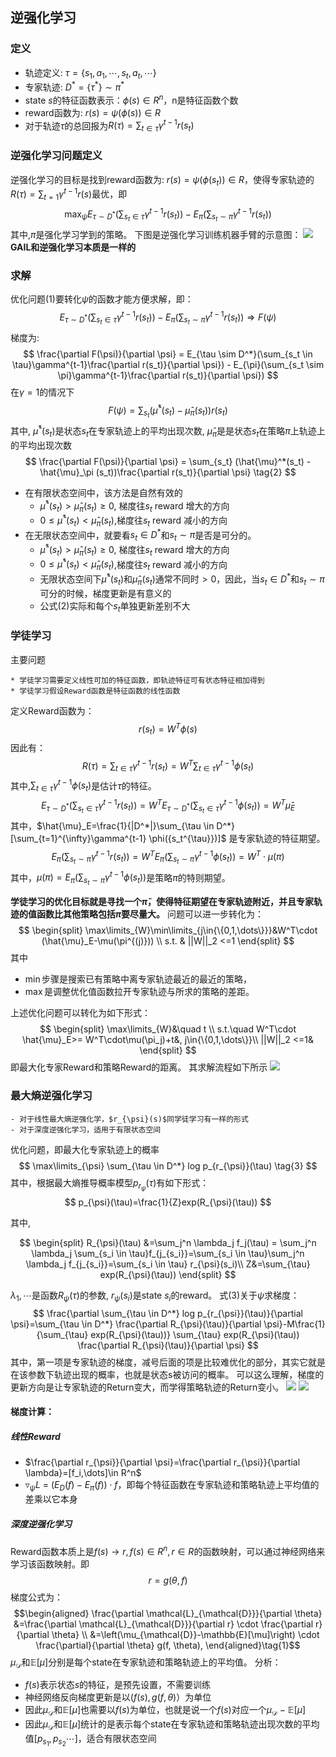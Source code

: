 <head>
    <script src="https://cdn.mathjax.org/mathjax/latest/MathJax.js?config=TeX-AMS-MML_HTMLorMML" type="text/javascript"></script>
    <script type="text/x-mathjax-config">
    	MathJax.Hub.Config({tex2jax: {
             inlineMath: [['$','$']],
             displayMath: [["\\(","\\)"],["\\[","\\]"]],
             processEscapes: true
           }
         });
    </script>
</head>

## 逆强化学习
### 定义

- 轨迹定义: $\tau=\{s_1,a_1,\cdots,s_t,a_t,\cdots\}$ 
- 专家轨迹: $D^*=\{\tau^*\}\sim \pi^*$ 
- state $s$的特征函数表示：$\phi({s})\in R^n$，n是特征函数个数 
- reward函数为: $r(s)=\psi(\phi({s}))\in R$ 
- 对于轨迹$\tau$的总回报为$R(\tau)=\sum_{t\in \tau}\gamma^{t-1}r(s_t)$ 

### 逆强化学习问题定义
逆强化学习的目标是找到reward函数为: $r(s)=\psi(\phi({s_t}))\in R$，使得专家轨迹的$R(\tau)=\sum_{t=1}\gamma^{t-1}r(s)$最优，即
$$
    \max_{\psi} E_{\tau \sim D^*}(\sum_{s_t \in \tau}\gamma^{t-1}r(s_t)) - E_{\pi}(\sum_{s_t \sim \pi}\gamma^{t-1}r(s_t)) \tag{1}
$$
其中,$\pi$是强化学习学到的策略。
下图是逆强化学习训练机器手臂的示意图：
![](images/2021-07-30-18-49-59.png)
**GAIL和逆强化学习本质是一样的**

### 求解
优化问题(1)要转化$\psi$的函数才能方便求解，即：
$$
    E_{\tau \sim D^*}(\sum_{s_t \in \tau}\gamma^{t-1}r(s_t)) - E_{\pi}(\sum_{s_t \sim \pi}\gamma^{t-1}r(s_t))\Rightarrow F(\psi)
$$
梯度为:
$$
    \frac{\partial F(\psi)}{\partial \psi} = E_{\tau \sim D^*}(\sum_{s_t \in \tau}\gamma^{t-1}\frac{\partial r(s_t)}{\partial \psi}) - E_{\pi}(\sum_{s_t \sim \pi}\gamma^{t-1}\frac{\partial r(s_t)}{\partial \psi})
$$
在$\gamma=1$的情况下
$$
    F(\psi)=\sum_{s_t} (\hat{\mu}^*(s_t) - \hat{\mu}_\pi (s_t))r(s_t)
$$
其中, $\hat{\mu}^*(s_t)$是状态$s_t$在专家轨迹上的平均出现次数, $\hat{\mu}_\pi$是是状态$s_t$在策略$\pi$上轨迹上的平均出现次数
$$
\frac{\partial F(\psi)}{\partial \psi} = \sum_{s_t} (\hat{\mu}^*(s_t) - \hat{\mu}_\pi (s_t))\frac{\partial r(s_t)}{\partial \psi} \tag{2}
$$
- 在有限状态空间中，该方法是自然有效的
  - $\hat{\mu}^*(s_t) > \hat{\mu}_\pi (s_t) \ge 0$, 梯度往$s_t$ reward 增大的方向
  - $0 \le \hat{\mu}^*(s_t) < \hat{\mu}_\pi (s_t)$,梯度往$s_t$ reward 减小的方向
- 在无限状态空间中，就要看$s_t\in D^*$和$s_t\sim \pi$是否是可分的。
  - $\hat{\mu}^*(s_t) > \hat{\mu}_\pi (s_t) \ge 0$, 梯度往$s_t$ reward 增大的方向
  - $0 \le \hat{\mu}^*(s_t) < \hat{\mu}_\pi (s_t)$,梯度往$s_t$ reward 减小的方向
  - 无限状态空间下$\hat{\mu}^*(s_t)$和$\hat{\mu}_\pi (s_t)$通常不同时$\gt0$，因此，当$s_t\in D^*$和$s_t\sim \pi$可分的时候，梯度更新是有意义的
  - 公式(2)实际和每个$s_t$单独更新差别不大

### 学徒学习
主要问题
```
* 学徒学习需要定义线性可加的特征函数，即轨迹特征可有状态特征相加得到
* 学徒学习假设Reward函数是特征函数的线性函数
```

定义Reward函数为：
$$
    r(s_t)=W^T\phi(s)
$$
因此有：
$$
    R(\tau) =\sum_{t\in \tau}\gamma^{t-1}r(s_t) = W^T \sum_{t\in \tau} \gamma^{t-1} \phi(s_t) 
$$
其中,$\sum_{t\in \tau} \gamma^{t-1} \phi(s_t)$是估计$\tau$的特征。
$$
     E_{\tau \sim D^*}(\sum_{s_t \in \tau}\gamma^{t-1}r(s_t)) = W^T E_{\tau \sim D^*}(\sum_{s_t \in \tau}\gamma^{t-1}\phi(s_t)) = W^T\hat{\mu}_E
$$
其中，$\hat{\mu}_E=\frac{1}{|D^*|}\sum_{\tau \in D^*} [\sum_{t=1}^{\infty}\gamma^{t-1} \phi({s_t^{\tau}})]$ 是专家轨迹的特征期望。
$$
    E_{\pi}(\sum_{s_t \sim \pi}\gamma^{t-1}r(s_t))=W^TE_{\pi}(\sum_{s_t \sim \pi}\gamma^{t-1}\phi(s_t)) = W^T \cdot \mu(\pi)
$$
其中，$\mu(\pi)=E_{\pi}(\sum_{s_t \sim \pi}\gamma^{t-1}\phi(s_t))$是策略$\pi$的特则期望。

**学徒学习的优化目标就是寻找一个$\tilde{\pi}$，使得特征期望在专家轨迹附近，并且专家轨迹的值函数比其他策略包括$\tilde{\pi}$要尽量大。**
问题可以进一步转化为：
$$
    \begin{split}
    \max\limits_{W}\min\limits_{j\in{\{0,1,\dots\}}}&W^T\cdot (\hat{\mu}_E-\mu(\pi^{(j)})) \\
    s.t. & ||W||_2 <=1
    \end{split}
$$
其中
- $\min$步骤是搜索已有策略中离专家轨迹最近的最近的策略，
- $\max$是调整优化值函数拉开专家轨迹与所求的策略的差距。

上述优化问题可以转化为如下形式：
$$
    \begin{split}
        \max\limits_{W}&\quad t \\
        s.t.\quad W^T\cdot \hat{\mu}_E>=  W^T\cdot\mu(\pi_j)+t&, j\in{\{0,1,\dots\}}\\
        ||W||_2 <=1&
    \end{split}
$$
即最大化专家Reward和策略Reward的距离。
其求解流程如下所示
![](images/2021-07-30-19-24-48.png)

### 最大熵逆强化学习
```
- 对于线性最大熵逆强化学，$r_{\psi}(s)$同学徒学习有一样的形式
- 对于深度逆强化学习，适用于有限状态空间
```

优化问题，即最大化专家轨迹上的概率
$$
\max\limits_{\psi} \sum_{\tau \in D^*} log p_{r_{\psi}}(\tau) \tag{3}
$$
其中，根据最大熵推导概率模型$p_{r_{\psi}}(\tau)$有如下形式：
$$
p_{\psi}(\tau)=\frac{1}{Z}exp(R_{\psi}(\tau))
$$

其中,

$$
\begin{split}
        R_{\psi}(\tau) &=\sum_j^n \lambda_j f_j(\tau) = \sum_j^n \lambda_j \sum_{s_i \in \tau}f_{j_{s_i}}=\sum_{s_i \in \tau}\sum_j^n \lambda_j f_{j_{s_i}}=\sum_{s_i \in \tau} r_{\psi}(s_i)\\
        Z&=\sum_{\tau} exp(R_{\psi}(\tau))
    \end{split}
$$

${\lambda_1,\cdots}$是函数$R_{\psi}(\tau)$的参数, $r_{\psi}(s_i)$是state $s_i$的reward。
式(3)关于$\psi$求梯度：
$$
  \frac{\partial \sum_{\tau \in D^*} log p_{r_{\psi}}(\tau)}{\partial \psi}=\sum_{\tau \in D^*} \frac{\partial R_{\psi}(\tau)}{\partial \psi}-M\frac{1}{\sum_{\tau} exp(R_{\psi}(\tau))} \sum_{\tau} exp(R_{\psi}(\tau)) \frac{\partial R_{\psi}(\tau)}{\partial \psi}
$$
其中，第一项是专家轨迹的梯度，减号后面的项是比较难优化的部分，其实它就是在该参数下轨迹出现的概率，也就是状态s被访问的概率。
可以这么理解，梯度的更新方向是让专家轨迹的Return变大，而学得策略轨迹的Return变小。
![](images/2021-07-30-19-37-11.png)
![](images/2021-07-30-19-37-25.png)

#### 梯度计算：
##### 线性Reward
- $\frac{\partial r_{\psi}}{\partial \psi}=\frac{\partial r_{\psi}}{\partial \lambda}=[f_i,\dots]\in R^n$
- $\triangledown_{\psi} L$ = $(E_D(f) - E_\pi (f))\cdot f$，即每个特征函数在专家轨迹和策略轨迹上平均值的差乘以它本身

##### 深度逆强化学习

Reward函数本质上是$f(s)\rightarrow r, f(s)\in R^n, r \in R$的函数映射，可以通过神经网络来学习该函数映射。即
$$
  r = g(\theta, f)
$$
梯度公式为：
$$\begin{aligned} \frac{\partial \mathcal{L}_{\mathcal{D}}}{\partial \theta} &=\frac{\partial \mathcal{L}_{\mathcal{D}}}{\partial r} \cdot \frac{\partial r}{\partial \theta} \\ &=\left(\mu_{\mathcal{D}}-\mathbb{E}[\mu]\right) \cdot \frac{\partial}{\partial \theta} g(f, \theta), \end{aligned}\tag{1}$$
$\mu_{\mathcal{D}}$和$\mathbb{E}[\mu]$分别是每个state在专家轨迹和策略轨迹上的平均值。
分析：
- $f(s)$表示状态$s$的特征，是预先设置，不需要训练
- 神经网络反向梯度更新是以($f(s), g(f,\theta)$）为单位
- 因此$\mu_{\mathcal{D}}$和$\mathbb{E}[\mu]$也需要以$f(s)$为单位，也就是说一个$f(s)$对应一个$\mu_{\mathcal{D}}-\mathbb{E}[\mu]$
- 因此$\mu_{\mathcal{D}}$和$\mathbb{E}[\mu]$统计的是表示每个state在专家轨迹和策略轨迹出现次数的平均值$[p_{s_1},p_{s_2}\cdots]$，适合有限状态空间
